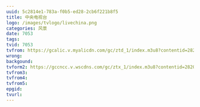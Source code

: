 ```yaml
---
uuid: 5c2814e1-783a-f0b5-ed28-2cb6f221b8f5
title: 中央电视台
logo: /images/tvlogo/livechina.png
categories: 风景
date: 7053
tags:
tvid: 7053
tvfrom: https://gcalic.v.myalicdn.com/gc/ztd_1/index.m3u8?contentid=2820180516001
wrong:
backgound:
tvform2: https://gccncc.v.wscdns.com/gc/ztx_1/index.m3u8?contentid=2820180516001
tvfrom3:
tvfrom4:
tvfrom5:
epgid:
tvurl:
---
```

